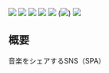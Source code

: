 <img src="https://img.shields.io/badge/PHP-ccc.svg?logo=php&style=flat"> <img src="https://img.shields.io/badge/laravel-FF2D20.svg?logo=laravel&style=flat&logoColor=ccc">
<img src="https://img.shields.io/badge/Vue.js-4FC08D.svg?logo=Vue.js&style=flat&logoColor=ccc">
<img src="https://img.shields.io/badge/-Nginx-009639.svg?logo=nginx&style=flat">
<img src="https://img.shields.io/badge/Docker-2496ED.svg?logo=Docker&style=flat&logoColor=ccc">
(<img src="https://img.shields.io/badge/AWS-232F3E.svg?logo=amazonwebservices&style=flat">)
<img src="https://img.shields.io/badge/Terraform-844FBA.svg?logo=Terraform&style=flat&logoColor=ccc">


## 概要
音楽をシェアするSNS（SPA）
